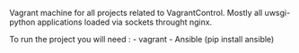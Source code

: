 Vagrant machine for all projects related to VagrantControl. Mostly all uwsgi-python applications loaded via sockets throught nginx.

To run the project you will need :
    - vagrant
    - Ansible (pip install ansible)
